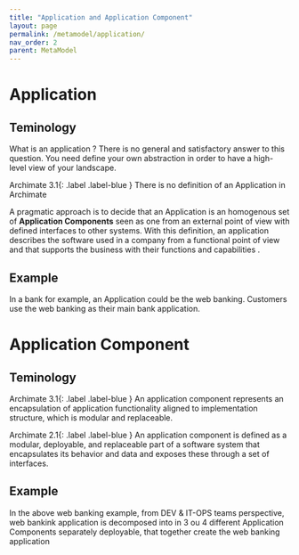 ```yaml
---
title: "Application and Application Component"
layout: page
permalink: /metamodel/application/
nav_order: 2
parent: MetaModel
---
```



# Application 

## Teminology 

What is an application ? There is no general and satisfactory answer to this question. You need define your own abstraction in order to have a high-level view of your landscape. 

<span>Archimate 3.1</span>{: .label .label-blue } There is no definition of an Application in Archimate

A pragmatic approach is to decide that an Application is an homogenous set of **Application Components** seen as one from an external point of view with defined interfaces to other systems.
With this definition, an application describes the software used in a company from a functional point of view and that supports the business with their functions and capabilities . 


## Example

In a bank for example, an Application could be the web banking. Customers use the web banking as their main bank application. 

# Application Component

## Teminology 

<span>Archimate 3.1</span>{: .label .label-blue } An application component represents an encapsulation of application functionality aligned to implementation structure, which is modular and replaceable.

<span>Archimate 2.1</span>{: .label .label-blue } An application component is defined as a modular, deployable, and replaceable part of a software system that encapsulates its behavior and data and exposes these through a set of interfaces.


## Example

In the above web banking example, from DEV & IT-OPS teams perspective, web bankink application is decomposed into in 3 ou 4 different Application Components separately deployable, that together create the web banking application
